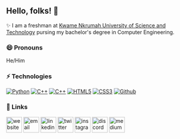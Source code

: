 <h2>Hello, folks! 👋</h2>

✨ I am a freshman at <a href="https://www.knust.edu.gh" target="_blank">Kwame Nkrumah University of Science and Technology</a> pursing my bachelor's degree in Computer Engineering.


<h3>😄 Pronouns</h3>
He/Him


<h3>⚡ Technologies</h3>
<a href="#"><img src="https://img.shields.io/badge/-Python-black?style=flat-square&amp;logo=Python" alt="Python" style="max-width: 100%;"></a>
<a href="#"><img src="https://img.shields.io/badge/-C++-000?&amp;logo=c%2b%2b&amp;logoColor=00599C" alt="C++" style="max-width: 100%;"></a>
<a href="#"><img src="https://img.shields.io/badge/-JavaScript-black?style=flat-square&amp;logo=javascript" alt="C++" style="max-width: 100%;"></a>
<a href="#"><img src="https://img.shields.io/badge/-HTML5-%23E44D27?style=flat-square&amp;logo=html5&amp;logoColor=ffffff" alt="HTML5" style="max-width: 100%;"></a>
<a href="#"><img src="https://img.shields.io/badge/-CSS3-%231572B6?style=flat-square&amp;logo=css3" alt="CSS3" style="max-width: 100%;"></a>
<a href="#"><img src="https://img.shields.io/badge/-GitHub-181717?style=flat-square&amp;logo=github" alt="Github" style="max-width: 100%;"></a>

<!--
- 🔭 I’m currently working on ...
- 🌱 I’m currently learning about open source
- 👯 I’m looking to collaborate on ...
- 🤔 I’m looking for help with ...
- 💬 Ask me about ...
- 📫 How to reach me: ...
- 😄 Pronouns: ...
- ⚡ Fun fact: ...

<a href="#"><img src="https://img.shields.io/badge/-Bootstrap-563D7C?style=flat-square&amp;logo=bootstrap" alt="Bootstrap" style="max-width: 100%;"></a>


<a href="https://www.facebook.com/oseiagm"><img src="https://img.icons8.com/color/344/facebook-new.png" alt="facebook" style="width: 3em; height: 3em;"></a>
<a href="https://www.reddit.com/user/oseiagm"><img src="https://img.icons8.com/color/96/000000/reddit.png" alt="reddit" style="width: 3em; height: 3em;"></a>

"https://img.icons8.com/external-nawicon-outline-color-nawicon/452/external-email-communication-nawicon-outline-color-nawicon-2.png"
"https://img.icons8.com/external-nawicon-flat-nawicon/452/external-email-communication-nawicon-flat-nawicon-2.png"
src="https://img.icons8.com/color/96/000000/stackoverflow.png" style="max-width: 100%;">
src="https://img.icons8.com/nolan/96/vk-circled.png" style="max-width: 100%;">
-->


<h3>🔗 Links</h3>
<a href="https://www.oseiagm.com"><img src="https://img.icons8.com/fluent/96/000000/domain.png" alt="website" style="width: 3em; height: 3em;"></a>
<a href="mailto:hello@oseiagm"><img src="https://img.icons8.com/external-nawicon-outline-color-nawicon/452/external-email-communication-nawicon-outline-color-nawicon-2.png" alt="email" style="width: 3em; height: 3em;"></a>
<a href="https://www.linkedin.com/in/oseiagm"><img src="https://img.icons8.com/color/96/000000/linkedin.png" alt="linkedin" style="width: 3em; height: 3em;"></a>
<a href="https://www.twitter.com/oseiagm"><img src="https://img.icons8.com/color/96/000000/twitter-squared.png" alt="twitter" style="width: 3em; height: 3em;"></a>
<a href="https://www.instagram.com/oseiagm"><img src="https://img.icons8.com/color/96/000000/instagram-new.png" alt="instagram" style="width: 3em; height: 3em;"></a>
<a href="https://www.instagram.com/oseiagm"><img src="https://img.icons8.com/color/96/000000/discord-logo.png" alt="discord" style="width: 3em; height: 3em;"></a>
<a href="https://www.medium.com/@oseiagm"><img src="https://img.icons8.com/color/96/000000/medium-logo.png" alt="medium" style="width: 3em; height: 3em;"></a>
